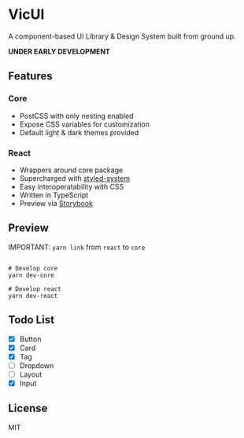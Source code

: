 # VicUI

A component-based UI Library & Design System built from ground up.

**UNDER EARLY DEVELOPMENT**

## Features

### Core

- PostCSS with only nesting enabled
- Expose CSS variables for customization
- Default light & dark themes provided

### React

- Wrappers around core package
- Supercharged with [styled-system](https://styled-system.com)
- Easy interoperatability with CSS
- Written in TypeScript
- Preview via [Storybook](https://storybook.js.org)

## Preview

IMPORTANT: `yarn link` from `react` to `core`

```shell

# Develop core
yarn dev-core

# Develop react
yarn dev-react

```

## Todo List

- [x] Button
- [x] Card
- [x] Tag
- [ ] Dropdown
- [ ] Layout
- [x] Input

## License

MIT